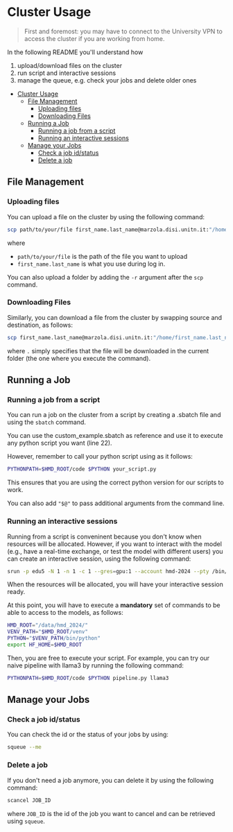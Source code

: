 # Cluster Usage

> First and foremost: you may have to connect to the University VPN to access the cluster if you are working from home.

In the following README you'll understand how
1. upload/download files on the cluster
2. run script and interactive sessions
3. manage the queue, e.g. check your jobs and delete older ones

- [Cluster Usage](#cluster-usage)
  - [File Management](#file-management)
    - [Uploading files](#uploading-files)
    - [Downloading Files](#downloading-files)
  - [Running a Job](#running-a-job)
    - [Running a job from a script](#running-a-job-from-a-script)
    - [Running an interactive sessions](#running-an-interactive-sessions)
  - [Manage your Jobs](#manage-your-jobs)
    - [Check a job id/status](#check-a-job-idstatus)
    - [Delete a job](#delete-a-job)


## File Management

### Uploading files

You can upload a file on the cluster by using the following command:

```bash
scp path/to/your/file first_name.last_name@marzola.disi.unitn.it:"/home/first_name.last_name"
```

where 
- `path/to/your/file` is the path of the file you want to upload
- `first_name.last_name` is what you use during log in.

You can also upload a folder by adding the `-r` argument after the `scp` command.


### Downloading Files

Similarly, you can download a file from the cluster by swapping source and destination, as follows:

```bash
scp first_name.last_name@marzola.disi.unitn.it:"/home/first_name.last_name/path/to/your/file" .
```

where `.` simply specifies that the file will be downloaded in the current folder (the one where you execute the command).


## Running a Job

### Running a job from a script

You can run a job on the cluster from a script by creating a .sbatch file and using the `sbatch` command.

You can use the custom_example.sbatch as reference and use it to execute any python script you want (line 22).

However, remember to call your python script using as it follows:

```bash
PYTHONPATH=$HMD_ROOT/code $PYTHON your_script.py
```

This ensures that you are using the correct python version for our scripts to work.

You can also add `"$@"` to pass additional arguments from the command line.


### Running an interactive sessions

Running from a script is conveninent because you don't know when resources will be allocated. However, if you want to interact with the model (e.g., have a real-time exchange, or test the model with different users) you can create an interactive session, using the following command:

```bash
srun -p edu5 -N 1 -n 1 -c 1 --gres=gpu:1 --account hmd-2024 --pty /bin/bash
```

When the resources will be allocated, you will have your interactive session ready.

At this point, you will have to execute a **mandatory** set of commands to be able to access to the models, as follows:

```bash
HMD_ROOT="/data/hmd_2024/"
VENV_PATH="$HMD_ROOT/venv"
PYTHON="$VENV_PATH/bin/python"
export HF_HOME=$HMD_ROOT
```

Then, you are free to execute your script. For example, you can try our naive pipeline with llama3 by running the following command:

```bash
PYTHONPATH=$HMD_ROOT/code $PYTHON pipeline.py llama3
```


## Manage your Jobs

### Check a job id/status
You can check the id or the status of your jobs by using:

```bash
squeue --me
```

### Delete a job
If you don't need a job anymore, you can delete it by using the following command:

```bash
scancel JOB_ID
```

where `JOB_ID` is the id of the job you want to cancel and can be retrieved using `squeue`.
